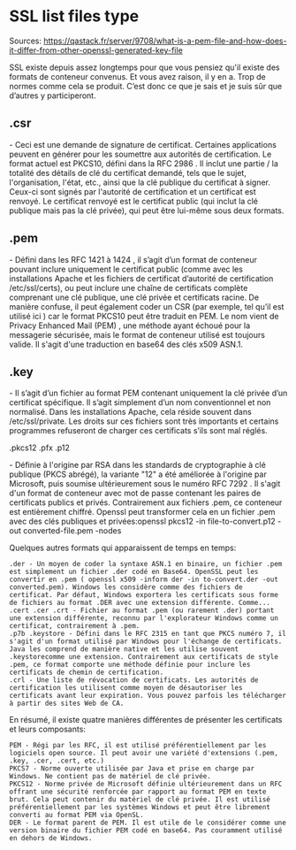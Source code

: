 # SSL list files type

Sources: https://qastack.fr/server/9708/what-is-a-pem-file-and-how-does-it-differ-from-other-openssl-generated-key-file

SSL existe depuis assez longtemps pour que vous pensiez qu'il existe des formats de conteneur convenus. Et vous avez raison, il y en a. Trop de normes comme cela se produit. C’est donc ce que je sais et je suis sûr que d’autres y participeront.

## .csr

<p>- Ceci est une demande de signature de certificat. Certaines applications peuvent en générer pour les soumettre aux autorités de certification. Le format actuel est PKCS10, défini dans la RFC 2986 . Il inclut une partie / la totalité des détails de clé du certificat demandé, tels que le sujet, l'organisation, l'état, etc., ainsi que la clé publique du certificat à signer. Ceux-ci sont signés par l'autorité de certification et un certificat est renvoyé. Le certificat renvoyé est le certificat public (qui inclut la clé publique mais pas la clé privée), qui peut être lui-même sous deux formats.
</p>  

## .pem 
<p>
- Défini dans les RFC 1421 à 1424 , il s’agit d’un format de conteneur pouvant inclure uniquement le certificat public (comme avec les installations Apache et les fichiers de certificat d’autorité de certification /etc/ssl/certs), ou peut inclure une chaîne de certificats complète comprenant une clé publique, une clé privée et certificats racine. De manière confuse, il peut également coder un CSR (par exemple, tel qu’il est utilisé ici ) car le format PKCS10 peut être traduit en PEM. Le nom vient de Privacy Enhanced Mail (PEM) , une méthode ayant échoué pour la messagerie sécurisée, mais le format de conteneur utilisé est toujours valide. Il s'agit d'une traduction en base64 des clés x509 ASN.1.
</p>

## .key 

<p>
- Il s’agit d’un fichier au format PEM contenant uniquement la clé privée d’un certificat spécifique. Il s’agit simplement d’un nom conventionnel et non normalisé. Dans les installations Apache, cela réside souvent dans /etc/ssl/private. Les droits sur ces fichiers sont très importants et certains programmes refuseront de charger ces certificats s’ils sont mal réglés.
</p>

.pkcs12 .pfx .p12 

<p>
- Définie à l'origine par RSA dans les standards de cryptographie à clé publique (PKCS abrégé), la variante "12" a été améliorée à l'origine par Microsoft, puis soumise ultérieurement sous le numéro RFC 7292 . Il s'agit d'un format de conteneur avec mot de passe contenant les paires de certificats publics et privés. Contrairement aux fichiers .pem, ce conteneur est entièrement chiffré. Openssl peut transformer cela en un fichier .pem avec des clés publiques et privées:openssl pkcs12 -in file-to-convert.p12 -out converted-file.pem -nodes
</p>

Quelques autres formats qui apparaissent de temps en temps:

    .der - Un moyen de coder la syntaxe ASN.1 en binaire, un fichier .pem est simplement un fichier .der codé en Base64. OpenSSL peut les convertir en .pem ( openssl x509 -inform der -in to-convert.der -out converted.pem). Windows les considère comme des fichiers de certificat. Par défaut, Windows exportera les certificats sous forme de fichiers au format .DER avec une extension différente. Comme...
    .cert .cer .crt - Fichier au format .pem (ou rarement .der) portant une extension différente, reconnu par l'explorateur Windows comme un certificat, contrairement à .pem.
    .p7b .keystore - Défini dans le RFC 2315 en tant que PKCS numéro 7, il s'agit d'un format utilisé par Windows pour l'échange de certificats. Java les comprend de manière native et les utilise souvent .keystorecomme une extension. Contrairement aux certificats de style .pem, ce format comporte une méthode définie pour inclure les certificats de chemin de certification.
    .crl - Une liste de révocation de certificats. Les autorités de certification les utilisent comme moyen de désautoriser les certificats avant leur expiration. Vous pouvez parfois les télécharger à partir des sites Web de CA.

En résumé, il existe quatre manières différentes de présenter les certificats et leurs composants:

    PEM - Régi par les RFC, il est utilisé préférentiellement par les logiciels open source. Il peut avoir une variété d'extensions (.pem, .key, .cer, .cert, etc.)
    PKCS7 - Norme ouverte utilisée par Java et prise en charge par Windows. Ne contient pas de matériel de clé privée.
    PKCS12 - Norme privée de Microsoft définie ultérieurement dans un RFC offrant une sécurité renforcée par rapport au format PEM en texte brut. Cela peut contenir du matériel de clé privée. Il est utilisé préférentiellement par les systèmes Windows et peut être librement converti au format PEM via OpenSL.
    DER - Le format parent de PEM. Il est utile de le considérer comme une version binaire du fichier PEM codé en base64. Pas couramment utilisé en dehors de Windows.
